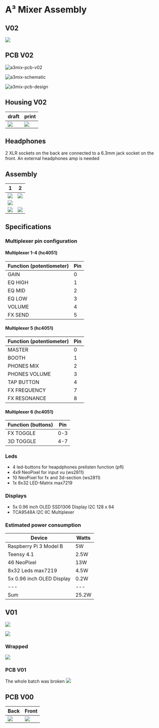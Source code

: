 # A³ Mixer Assembly
## V02
![](pics_assembly/v02/a3mix_v02_displays.jpg)

## PCB V02
![a3mix-pcb-v02](pics_assembly/v01/a3mix-pcb-v02.jpg)

![a3mix-schematic](pics_assembly/v01/a3mix-schematic.jpg)

![a3mix-pcb-design](pics_assembly/v01/a3mix-pcb-design.jpg)

## Housing V02
draft | print
---|---
![](pics_assembly/v02/a3mix_v02_housing_01.jpg) | ![](pics_assembly/v02/a3mix_v02_housing_02.jpg)

## Headphones
2 XLR sockets on the back are connected to a 6.3mm jack socket on the front. An external headphones amp is needed

## Assembly
1 | 2
---|---
![](pics_assembly/v02/a3mix_v02_desk_02.jpg) | ![](pics_assembly/v02/a3mix_v02_desk_03.jpg)
![](pics_assembly/v02/a3mix_v02_desk_01.jpg) | 
![](pics_assembly/v02/a3mix_v02_wires_01.jpg) | ![](pics_assembly/v02/a3mix_v02_wires_02.jpg)

## Specifications
### Multiplexer pin configuration
#### Multiplexer 1-4 (hc4051)
Function (potentiometer)| Pin
---|---
GAIN | 0 
EQ HIGH | 1 
EQ MID | 2 
EQ LOW | 3 
VOLUME | 4
FX SEND | 5

#### Multiplexer 5 (hc4051)
Function (potentiometer) | Pin
---|---
MASTER | 0 
BOOTH | 1
PHONES MIX | 2
PHONES VOLUME | 3
TAP BUTTON | 4
FX FREQUENCY | 7
FX RESONANCE | 8

#### Multiplexer 6 (hc4051)
Function (buttons) | Pin
---|---
FX TOGGLE | 0-3
3D TOGGLE | 4-7

### Leds
- 4 led-buttons for heapdphones prelisten function (pfl)
- 4x9 NeoPixel for input vu (ws2811)
- 10 NeoPixel for fx and 3d-section (ws2811)
- 1x 8x32 LED-Matrix max7219
### Displays
- 5x 0.96 inch OLED SSD1306 Display I2C 128 x 64
- TCA9548A I2C IIC Multiplexer

### Estimated power consumption
Device | Watts
---|---
Raspberry Pi 3 Model B | 5W
Teensy 4.1 | 2.5W
46 NeoPixel | 13W
8x32 Leds max7219 | 4.5W
5x 0.96 inch OLED Display | 0.2W
---|---
Sum | 25.2W

## V01
![](pics_assembly/v01/a3mix-prototype.jpg)

![](pics_assembly/v00/a3mix-prototype-v01.jpg)

### Wrapped

![](pics_assembly/history/re_202112-v01-a3mix-green.jpg)

### PCB V01
The whole batch was broken 
![](pics_assembly/v00/a3mix-pcb-v01.jpg)

## PCB V00

| Back | Front
--- | ---
![](pics_assembly/v00/a3mix-pcb-back-v0.jpg) | ![](pics_assembly/v00/a3mix-pcb-front-v0.jpg)
